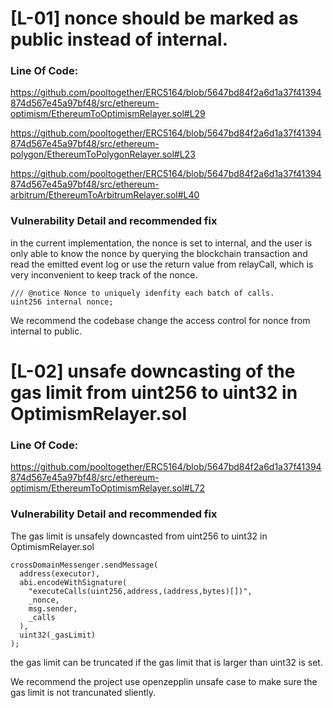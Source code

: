 # [L-01] nonce should be marked as public instead of internal.

### Line Of Code:

https://github.com/pooltogether/ERC5164/blob/5647bd84f2a6d1a37f41394874d567e45a97bf48/src/ethereum-optimism/EthereumToOptimismRelayer.sol#L29

https://github.com/pooltogether/ERC5164/blob/5647bd84f2a6d1a37f41394874d567e45a97bf48/src/ethereum-polygon/EthereumToPolygonRelayer.sol#L23

https://github.com/pooltogether/ERC5164/blob/5647bd84f2a6d1a37f41394874d567e45a97bf48/src/ethereum-arbitrum/EthereumToArbitrumRelayer.sol#L40

### Vulnerability Detail and recommended fix

in the current implementation, the nonce is set to internal, and the user is only able to know the nonce by querying the blockchain transaction and read the emitted event log or use the return value from relayCall, which is very inconvenient to keep track of the nonce.

```solidity
/// @notice Nonce to uniquely idenfity each batch of calls.
uint256 internal nonce;
```

We recommend the codebase change the access control for nonce from internal to public.

# [L-02] unsafe downcasting of the gas limit from uint256 to uint32 in OptimismRelayer.sol

### Line Of Code:

https://github.com/pooltogether/ERC5164/blob/5647bd84f2a6d1a37f41394874d567e45a97bf48/src/ethereum-optimism/EthereumToOptimismRelayer.sol#L72

### Vulnerability Detail and recommended fix

The gas limit is unsafely downcasted from uint256 to uint32 in OptimismRelayer.sol

```solidity
crossDomainMessenger.sendMessage(
  address(executor),
  abi.encodeWithSignature(
	"executeCalls(uint256,address,(address,bytes)[])",
	_nonce,
	msg.sender,
	_calls
  ),
  uint32(_gasLimit)
);
```

the gas limit can be truncated if the gas limit that is larger than uint32 is set.

We recommend the project use openzepplin unsafe case to make sure the gas limit is not trancunated sliently.